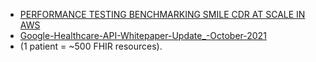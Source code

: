 - [PERFORMANCE TESTING BENCHMARKING SMILE CDR AT SCALE IN AWS](https://www.smiledigitalhealth.com/benchmarking-smile-cdr)
- [Google-Healthcare-API-Whitepaper-Update_-October-2021](https://www.onixnet.com/wp-content/uploads/2023/02/Final-Version_-Google-Healthcare-API-Whitepaper-Update_-October-2021.pdf)
- (1 patient = ~500 FHIR resources).
